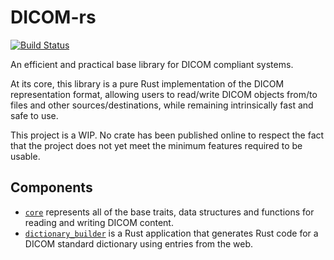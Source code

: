 # DICOM-rs 

[![Build Status](https://travis-ci.org/Enet4/dicom-rs.svg?branch=master)](https://travis-ci.org/Enet4/dicom-rs)

An efficient and practical base library for DICOM compliant systems.

At its core, this library is a pure Rust implementation of the DICOM representation format,
allowing users to read/write DICOM objects from/to files and other sources/destinations,
while remaining intrinsically fast and safe to use.

This project is a WIP. No crate has been published online to respect the fact that
the project does not yet meet the minimum features required to be usable.

## Components

 - [`core`](core) represents all of the base traits, data structures and functions for
 reading and writing DICOM content.
 - [`dictionary_builder`](dictionary_builder) is a Rust application that generates Rust code for
   a DICOM standard dictionary using entries from the web.
